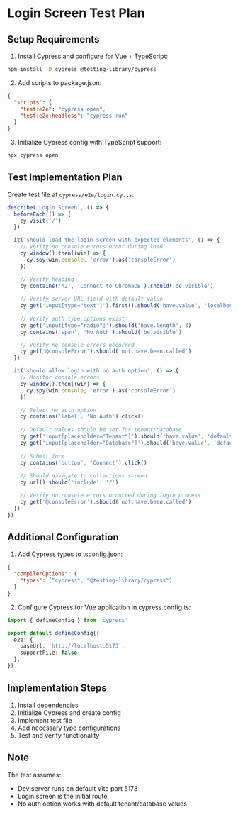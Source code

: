 # Login Screen Test Plan

## Setup Requirements

1. Install Cypress and configure for Vue + TypeScript:
```bash
npm install -D cypress @testing-library/cypress
```

2. Add scripts to package.json:
```json
{
  "scripts": {
    "test:e2e": "cypress open",
    "test:e2e:headless": "cypress run"
  }
}
```

3. Initialize Cypress config with TypeScript support:
```bash
npx cypress open
```

## Test Implementation Plan

Create test file at `cypress/e2e/login.cy.ts`:

```typescript
describe('Login Screen', () => {
  beforeEach(() => {
    cy.visit('/')
  })

  it('should load the login screen with expected elements', () => {
    // Verify no console errors occur during load
    cy.window().then((win) => {
      cy.spy(win.console, 'error').as('consoleError')
    })

    // Verify heading
    cy.contains('h2', 'Connect to ChromaDB').should('be.visible')
    
    // Verify server URL field with default value
    cy.get('input[type="text"]').first().should('have.value', 'localhost:8000')
    
    // Verify auth type options exist
    cy.get('input[type="radio"]').should('have.length', 3)
    cy.contains('span', 'No Auth').should('be.visible')

    // Verify no console errors occurred
    cy.get('@consoleError').should('not.have.been.called')
  })

  it('should allow login with no auth option', () => {
    // Monitor console errors
    cy.window().then((win) => {
      cy.spy(win.console, 'error').as('consoleError')
    })

    // Select no auth option
    cy.contains('label', 'No Auth').click()
    
    // Default values should be set for tenant/database
    cy.get('input[placeholder="Tenant"]').should('have.value', 'default_tenant')
    cy.get('input[placeholder="Database"]').should('have.value', 'default_database')
    
    // Submit form
    cy.contains('button', 'Connect').click()
    
    // Should navigate to collections screen
    cy.url().should('include', '/')

    // Verify no console errors occurred during login process
    cy.get('@consoleError').should('not.have.been.called')
  })
})
```

## Additional Configuration

1. Add Cypress types to tsconfig.json:
```json
{
  "compilerOptions": {
    "types": ["cypress", "@testing-library/cypress"]
  }
}
```

2. Configure Cypress for Vue application in cypress.config.ts:
```typescript
import { defineConfig } from 'cypress'

export default defineConfig({
  e2e: {
    baseUrl: 'http://localhost:5173',
    supportFile: false
  },
})
```

## Implementation Steps

1. Install dependencies
2. Initialize Cypress and create config
3. Implement test file
4. Add necessary type configurations
5. Test and verify functionality

## Note

The test assumes:
- Dev server runs on default Vite port 5173
- Login screen is the initial route
- No auth option works with default tenant/database values